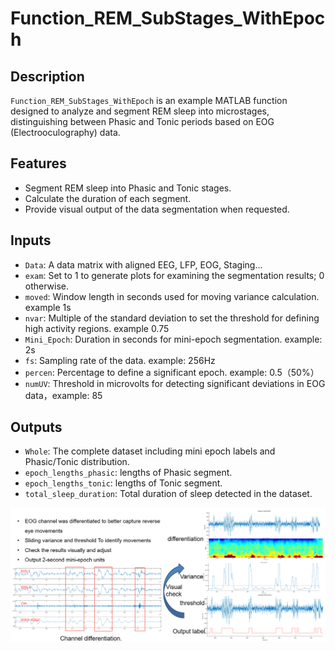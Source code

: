 # Function_REM_SubStages_WithEpoch

## Description
`Function_REM_SubStages_WithEpoch` is an example MATLAB function designed to analyze and segment REM sleep into microstages, distinguishing between Phasic and Tonic periods based on EOG (Electrooculography) data.

## Features
- Segment REM sleep into Phasic and Tonic stages.
- Calculate the duration of each segment.
- Provide visual output of the data segmentation when requested.

## Inputs
- `Data`: A data matrix with aligned EEG, LFP, EOG, Staging... 
- `exam`: Set to 1 to generate plots for examining the segmentation results; 0 otherwise.
- `moved`: Window length in seconds used for moving variance calculation. example 1s
- `nvar`: Multiple of the standard deviation to set the threshold for defining high activity regions. example 0.75 
- `Mini_Epoch`: Duration in seconds for mini-epoch segmentation. example: 2s
- `fs`: Sampling rate of the data. example: 256Hz 
- `percen`: Percentage to define a significant epoch. example: 0.5（50%）
- `numUV`: Threshold in microvolts for detecting significant deviations in EOG data，example: 85

## Outputs
- `Whole`: The complete dataset including mini epoch labels and Phasic/Tonic distribution.
- `epoch_lengths_phasic`: lengths of Phasic segment.
- `epoch_lengths_tonic`: lengths of Tonic segment.
- `total_sleep_duration`: Total duration of sleep detected in the dataset.

![Example Image](/fig.jpg "fig")
